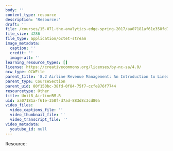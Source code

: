 ```yaml
---
body: ''
content_type: resource
description: 'Resource:'
draft: ''
file: /courses/15-071-the-analytics-edge-spring-2017/aa07181af61e358fd7ad883d8c3cd80a_Unit8_AirlineRM.R
file_size: 4286
file_type: application/octet-stream
image_metadata:
  caption: ''
  credit: ''
  image-alt: ''
learning_resource_types: []
license: https://creativecommons.org/licenses/by-nc-sa/4.0/
ocw_type: OCWFile
parent_title: '8.2 Airline Revenue Management: An Introduction to Linear Optimization '
parent_type: CourseSection
parent_uid: 80f150bc-38fd-0f84-75f7-ccfe876f7744
resourcetype: Other
title: Unit8_AirlineRM.R
uid: aa07181a-f61e-358f-d7ad-883d8c3cd80a
video_files:
  video_captions_file: ''
  video_thumbnail_file: ''
  video_transcript_file: ''
video_metadata:
  youtube_id: null
---
```

Resource: